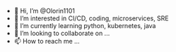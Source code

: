 - 👋 Hi, I’m @Olorin1101
- 👀 I’m interested in CI/CD, coding, microservices, SRE
- 🌱 I’m currently learning python, kubernetes, java
- 💞️ I’m looking to collaborate on ...
- 📫 How to reach me ...

<!---
Olorin1101/Olorin1101 is a ✨ special ✨ repository because its `README.md` (this file) appears on your GitHub profile.
You can click the Preview link to take a look at your changes.
--->
